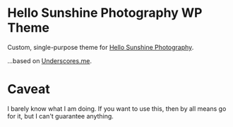 Hello Sunshine Photography WP Theme
========================================

Custom, single-purpose theme for [Hello Sunshine Photography](http://hellosunshinephoto.com/).

...based on [Underscores.me](http://underscores.me/).

Caveat
================================

I barely know what I am doing. If you want to use this, then by all means go for it, but I can't guarantee anything.